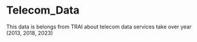 # Telecom_Data
This data is belongs from TRAI about telecom data services take over year (2013, 2018, 2023) 
